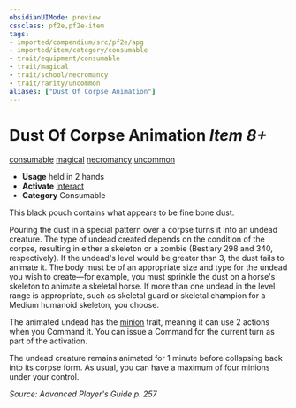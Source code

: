 ```yaml
---
obsidianUIMode: preview
cssclass: pf2e,pf2e-item
tags:
- imported/compendium/src/pf2e/apg
- imported/item/category/consumable
- trait/equipment/consumable
- trait/magical
- trait/school/necromancy
- trait/rarity/uncommon
aliases: ["Dust Of Corpse Animation"]
---
```

# Dust Of Corpse Animation *Item 8+*  
[consumable](consumable.md)  [magical](magical.md)  [necromancy](necromancy.md)  [uncommon](uncommon.md)  

- **Usage** held in 2 hands
- **Activate** [Interact](interact.md)
- **Category** Consumable

This black pouch contains what appears to be fine bone dust.

Pouring the dust in a special pattern over a corpse turns it into an undead creature. The type of undead created depends on the condition of the corpse, resulting in either a skeleton or a zombie (Bestiary 298 and 340, respectively). If the undead's level would be greater than 3, the dust fails to animate it. The body must be of an appropriate size and type for the undead you wish to create—for example, you must sprinkle the dust on a horse's skeleton to animate a skeletal horse. If more than one undead in the level range is appropriate, such as skeletal guard or skeletal champion for a Medium humanoid skeleton, you choose.

The animated undead has the [minion](minion.md) trait, meaning it can use 2 actions when you Command it. You can issue a Command for the current turn as part of the activation.

The undead creature remains animated for 1 minute before collapsing back into its corpse form. As usual, you can have a maximum of four minions under your control.

*Source: Advanced Player's Guide p. 257*